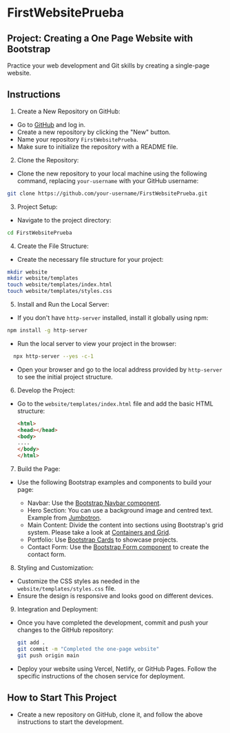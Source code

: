 # FirstWebsitePrueba

## Project: Creating a One Page Website with Bootstrap

Practice your web development and Git skills by creating a single-page website.

## Instructions

1. Create a New Repository on GitHub:

- Go to [GitHub](https://github.com/) and log in.
- Create a new repository by clicking the "New" button.
- Name your repository `FirstWebsitePrueba`.
- Make sure to initialize the repository with a README file.


2.  Clone the Repository:

- Clone the new repository to your local machine using the following command, replacing `your-username` with your GitHub username:

```sh
git clone https://github.com/your-username/FirstWebsitePrueba.git
```

3.  Project Setup:

- Navigate to the project directory:
```sh
cd FirstWebsitePrueba
```
  
4.  Create the File Structure:

- Create the necessary file structure for your project:
```sh
mkdir website
mkdir website/templates
touch website/templates/index.html
touch website/templates/styles.css
```

5.  Install and Run the Local Server:

- If you don't have `http-server` installed, install it globally using npm:
```sh
npm install -g http-server
```
- Run the local server to view your project in the browser:
```sh
  npx http-server --yes -c-1
```
- Open your browser and go to the local address provided by `http-server` to see the initial project structure.
  
6.  Develop the Project:
   
- Go to the `website/templates/index.html` file and add the basic HTML structure:
  ```html
  <html>
  <head></head>
  <body>
  ....
  </body>
  </html>
  ```
  
7.  Build the Page:

- Use the following Bootstrap examples and components to build your page:
  
  - Navbar: Use the [Bootstrap Navbar component](https://getbootstrap.com/docs/5.3/components/navbar/).
  - Hero Section: You can use a background image and centred text. Example from [Jumbotron](https://getbootstrap.com/docs/5.3/examples/jumbotrons/).
  - Main Content: Divide the content into sections using Bootstrap's grid system. Please take a look at [Containers and Grid](http://surl.li/epcetu).
  - Portfolio: Use [Bootstrap Cards](https://getbootstrap.com/docs/5.3/components/card/) to showcase projects.
  - Contact Form: Use the [Bootstrap Form component](https://getbootstrap.com/docs/5.3/forms/overview/) to create the contact form.

8.  Styling and Customization:

- Customize the CSS styles as needed in the `website/templates/styles.css` file.
- Ensure the design is responsive and looks good on different devices.

9.  Integration and Deployment:

- Once you have completed the development, commit and push your changes to the GitHub repository:
  ```sh
  git add .
  git commit -m "Completed the one-page website"
  git push origin main
   ```

- Deploy your website using Vercel, Netlify, or GitHub Pages. Follow the specific instructions of the chosen service for deployment.

## How to Start This Project

- Create a new repository on GitHub, clone it, and follow the above instructions to start the development.
